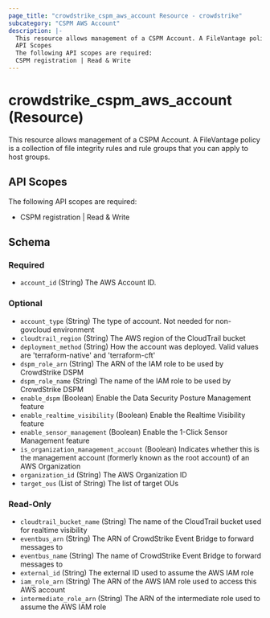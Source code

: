 ```yaml
---
page_title: "crowdstrike_cspm_aws_account Resource - crowdstrike"
subcategory: "CSPM AWS Account"
description: |-
  This resource allows management of a CSPM Account. A FileVantage policy is a collection of file integrity rules and rule groups that you can apply to host groups.
  API Scopes
  The following API scopes are required:
  CSPM registration | Read & Write
---
```


# crowdstrike_cspm_aws_account (Resource)

This resource allows management of a CSPM Account. A FileVantage policy is a collection of file integrity rules and rule groups that you can apply to host groups.

## API Scopes

The following API scopes are required:

- CSPM registration | Read & Write




<!-- schema generated by tfplugindocs -->
## Schema

### Required

- `account_id` (String) The AWS Account ID.

### Optional

- `account_type` (String) The type of account. Not needed for non-govcloud environment
- `cloudtrail_region` (String) The AWS region of the CloudTrail bucket
- `deployment_method` (String) How the account was deployed. Valid values are 'terraform-native' and 'terraform-cft'
- `dspm_role_arn` (String) The ARN of the IAM role to be used by CrowdStrike DSPM
- `dspm_role_name` (String) The name of the IAM role to be used by CrowdStrike DSPM
- `enable_dspm` (Boolean) Enable the Data Security Posture Management feature
- `enable_realtime_visibility` (Boolean) Enable the Realtime Visibility feature
- `enable_sensor_management` (Boolean) Enable the 1-Click Sensor Management feature
- `is_organization_management_account` (Boolean) Indicates whether this is the management account (formerly known as the root account) of an AWS Organization
- `organization_id` (String) The AWS Organization ID
- `target_ous` (List of String) The list of target OUs

### Read-Only

- `cloudtrail_bucket_name` (String) The name of the CloudTrail bucket used for realtime visibility
- `eventbus_arn` (String) The ARN of CrowdStrike Event Bridge to forward messages to
- `eventbus_name` (String) The name of CrowdStrike Event Bridge to forward messages to
- `external_id` (String) The external ID used to assume the AWS IAM role
- `iam_role_arn` (String) The ARN of the AWS IAM role used to access this AWS account
- `intermediate_role_arn` (String) The ARN of the intermediate role used to assume the AWS IAM role
